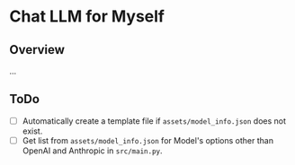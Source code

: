 # Chat LLM for Myself
## Overview
...

## ToDo
- [ ] Automatically create a template file if `assets/model_info.json` does not exist.
- [ ] Get list from `assets/model_info.json` for Model's options other than OpenAI and Anthropic in `src/main.py`.